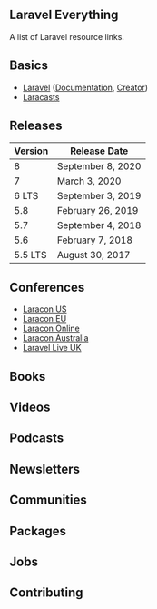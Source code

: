 ## Laravel Everything
A list of Laravel resource links.

## Basics
* [Laravel](https://laravel.com) ([Documentation](https://laravel.com/docs), [Creator](https://twitter.com/taylorotwell))
* [Laracasts](https://laracasts.com)

## Releases
|Version|Release Date|
|---|---|
|8|September 8, 2020|
|7|March 3, 2020|
|6 LTS|September 3, 2019|
|5.8|February 26, 2019|
|5.7|September 4, 2018|
|5.6|February 7, 2018|
|5.5 LTS|August 30, 2017|

## Conferences
* [Laracon US](http://laracon.us/)
* [Laracon EU](http://laracon.eu/)
* [Laracon Online](https://laracon.net/)
* [Laracon Australia](https://laracon.com.au/)
* [Laravel Live UK](https://laravellive.uk/)

## Books

## Videos

## Podcasts

## Newsletters

## Communities

## Packages

## Jobs

## Contributing
